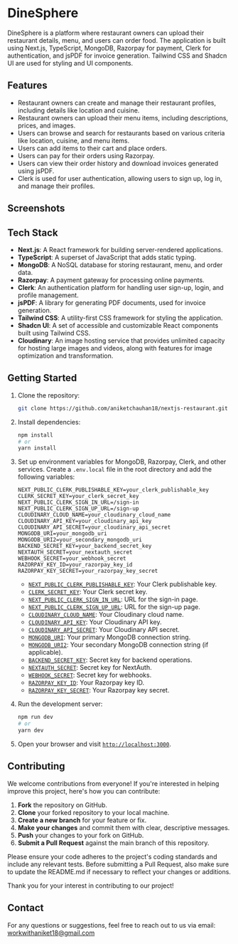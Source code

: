 # DineSphere

DineSphere is a platform where restaurant owners can upload their restaurant details, menu, and users can order food. The application is built using Next.js, TypeScript, MongoDB, Razorpay for payment, Clerk for authentication, and jsPDF for invoice generation. Tailwind CSS and Shadcn UI are used for styling and UI components.

## Features

- Restaurant owners can create and manage their restaurant profiles, including details like location and cuisine.
- Restaurant owners can upload their menu items, including descriptions, prices, and images.
- Users can browse and search for restaurants based on various criteria like location, cuisine, and menu items.
- Users can add items to their cart and place orders.
- Users can pay for their orders using Razorpay.
- Users can view their order history and download invoices generated using jsPDF.
- Clerk is used for user authentication, allowing users to sign up, log in, and manage their profiles.

## Screenshots

## Tech Stack

- **Next.js**: A React framework for building server-rendered applications.
- **TypeScript**: A superset of JavaScript that adds static typing.
- **MongoDB**: A NoSQL database for storing restaurant, menu, and order data.
- **Razorpay**: A payment gateway for processing online payments.
- **Clerk**: An authentication platform for handling user sign-up, login, and profile management.
- **jsPDF**: A library for generating PDF documents, used for invoice generation.
- **Tailwind CSS**: A utility-first CSS framework for styling the application.
- **Shadcn UI**: A set of accessible and customizable React components built using Tailwind CSS.
- **Cloudinary**: An image hosting service that provides unlimited capacity for hosting large images and videos, along with features for image optimization and transformation.

## Getting Started

1. Clone the repository:

   ```sh
   git clone https://github.com/aniketchauhan18/nextjs-restaurant.git
   ```

2. Install dependencies:

   ```sh
   npm install
   # or
   yarn install
   ```

3. Set up environment variables for MongoDB, Razorpay, Clerk, and other services. Create a `.env.local` file in the root directory and add the following variables:

   ```plaintext
   NEXT_PUBLIC_CLERK_PUBLISHABLE_KEY=your_clerk_publishable_key
   CLERK_SECRET_KEY=your_clerk_secret_key
   NEXT_PUBLIC_CLERK_SIGN_IN_URL=/sign-in
   NEXT_PUBLIC_CLERK_SIGN_UP_URL=/sign-up
   CLOUDINARY_CLOUD_NAME=your_cloudinary_cloud_name
   CLOUDINARY_API_KEY=your_cloudinary_api_key
   CLOUDINARY_API_SECRET=your_cloudinary_api_secret
   MONGODB_URI=your_mongodb_uri
   MONGODB_URI2=your_secondary_mongodb_uri
   BACKEND_SECRET_KEY=your_backend_secret_key
   NEXTAUTH_SECRET=your_nextauth_secret
   WEBHOOK_SECRET=your_webhook_secret
   RAZORPAY_KEY_ID=your_razorpay_key_id
   RAZORPAY_KEY_SECRET=your_razorpay_key_secret
   ```

   - [`NEXT_PUBLIC_CLERK_PUBLISHABLE_KEY`](command:_github.copilot.openSymbolFromReferences?%5B%22NEXT_PUBLIC_CLERK_PUBLISHABLE_KEY%22%2C%5B%7B%22uri%22%3A%7B%22%24mid%22%3A1%2C%22fsPath%22%3A%22%2Fhome%2Faniketcode%2Fprojects%2Fnext-restaurant-app%2FREADME.md%22%2C%22external%22%3A%22file%3A%2F%2F%2Fhome%2Faniketcode%2Fprojects%2Fnext-restaurant-app%2FREADME.md%22%2C%22path%22%3A%22%2Fhome%2Faniketcode%2Fprojects%2Fnext-restaurant-app%2FREADME.md%22%2C%22scheme%22%3A%22file%22%7D%2C%22pos%22%3A%7B%22line%22%3A31%2C%22character%22%3A0%7D%7D%5D%5D "Go to definition"): Your Clerk publishable key.
   - [`CLERK_SECRET_KEY`](command:_github.copilot.openSymbolFromReferences?%5B%22CLERK_SECRET_KEY%22%2C%5B%7B%22uri%22%3A%7B%22%24mid%22%3A1%2C%22fsPath%22%3A%22%2Fhome%2Faniketcode%2Fprojects%2Fnext-restaurant-app%2FREADME.md%22%2C%22external%22%3A%22file%3A%2F%2F%2Fhome%2Faniketcode%2Fprojects%2Fnext-restaurant-app%2FREADME.md%22%2C%22path%22%3A%22%2Fhome%2Faniketcode%2Fprojects%2Fnext-restaurant-app%2FREADME.md%22%2C%22scheme%22%3A%22file%22%7D%2C%22pos%22%3A%7B%22line%22%3A32%2C%22character%22%3A0%7D%7D%5D%5D "Go to definition"): Your Clerk secret key.
   - [`NEXT_PUBLIC_CLERK_SIGN_IN_URL`](command:_github.copilot.openSymbolFromReferences?%5B%22NEXT_PUBLIC_CLERK_SIGN_IN_URL%22%2C%5B%7B%22uri%22%3A%7B%22%24mid%22%3A1%2C%22fsPath%22%3A%22%2Fhome%2Faniketcode%2Fprojects%2Fnext-restaurant-app%2FREADME.md%22%2C%22external%22%3A%22file%3A%2F%2F%2Fhome%2Faniketcode%2Fprojects%2Fnext-restaurant-app%2FREADME.md%22%2C%22path%22%3A%22%2Fhome%2Faniketcode%2Fprojects%2Fnext-restaurant-app%2FREADME.md%22%2C%22scheme%22%3A%22file%22%7D%2C%22pos%22%3A%7B%22line%22%3A33%2C%22character%22%3A0%7D%7D%5D%5D "Go to definition"): URL for the sign-in page.
   - [`NEXT_PUBLIC_CLERK_SIGN_UP_URL`](command:_github.copilot.openSymbolFromReferences?%5B%22NEXT_PUBLIC_CLERK_SIGN_UP_URL%22%2C%5B%7B%22uri%22%3A%7B%22%24mid%22%3A1%2C%22fsPath%22%3A%22%2Fhome%2Faniketcode%2Fprojects%2Fnext-restaurant-app%2FREADME.md%22%2C%22external%22%3A%22file%3A%2F%2F%2Fhome%2Faniketcode%2Fprojects%2Fnext-restaurant-app%2FREADME.md%22%2C%22path%22%3A%22%2Fhome%2Faniketcode%2Fprojects%2Fnext-restaurant-app%2FREADME.md%22%2C%22scheme%22%3A%22file%22%7D%2C%22pos%22%3A%7B%22line%22%3A34%2C%22character%22%3A0%7D%7D%5D%5D "Go to definition"): URL for the sign-up page.
   - [`CLOUDINARY_CLOUD_NAME`](command:_github.copilot.openSymbolFromReferences?%5B%22CLOUDINARY_CLOUD_NAME%22%2C%5B%7B%22uri%22%3A%7B%22%24mid%22%3A1%2C%22fsPath%22%3A%22%2Fhome%2Faniketcode%2Fprojects%2Fnext-restaurant-app%2FREADME.md%22%2C%22external%22%3A%22file%3A%2F%2F%2Fhome%2Faniketcode%2Fprojects%2Fnext-restaurant-app%2FREADME.md%22%2C%22path%22%3A%22%2Fhome%2Faniketcode%2Fprojects%2Fnext-restaurant-app%2FREADME.md%22%2C%22scheme%22%3A%22file%22%7D%2C%22pos%22%3A%7B%22line%22%3A35%2C%22character%22%3A0%7D%7D%2C%7B%22uri%22%3A%7B%22%24mid%22%3A1%2C%22fsPath%22%3A%22%2Fhome%2Faniketcode%2Fprojects%2Fnext-restaurant-app%2Fsrc%2Flib%2Fcloudinary.ts%22%2C%22external%22%3A%22file%3A%2F%2F%2Fhome%2Faniketcode%2Fprojects%2Fnext-restaurant-app%2Fsrc%2Flib%2Fcloudinary.ts%22%2C%22path%22%3A%22%2Fhome%2Faniketcode%2Fprojects%2Fnext-restaurant-app%2Fsrc%2Flib%2Fcloudinary.ts%22%2C%22scheme%22%3A%22file%22%7D%2C%22pos%22%3A%7B%22line%22%3A3%2C%22character%22%3A26%7D%7D%5D%5D "Go to definition"): Your Cloudinary cloud name.
   - [`CLOUDINARY_API_KEY`](command:_github.copilot.openSymbolFromReferences?%5B%22CLOUDINARY_API_KEY%22%2C%5B%7B%22uri%22%3A%7B%22%24mid%22%3A1%2C%22fsPath%22%3A%22%2Fhome%2Faniketcode%2Fprojects%2Fnext-restaurant-app%2FREADME.md%22%2C%22external%22%3A%22file%3A%2F%2F%2Fhome%2Faniketcode%2Fprojects%2Fnext-restaurant-app%2FREADME.md%22%2C%22path%22%3A%22%2Fhome%2Faniketcode%2Fprojects%2Fnext-restaurant-app%2FREADME.md%22%2C%22scheme%22%3A%22file%22%7D%2C%22pos%22%3A%7B%22line%22%3A36%2C%22character%22%3A0%7D%7D%2C%7B%22uri%22%3A%7B%22%24mid%22%3A1%2C%22fsPath%22%3A%22%2Fhome%2Faniketcode%2Fprojects%2Fnext-restaurant-app%2Fsrc%2Flib%2Fcloudinary.ts%22%2C%22external%22%3A%22file%3A%2F%2F%2Fhome%2Faniketcode%2Fprojects%2Fnext-restaurant-app%2Fsrc%2Flib%2Fcloudinary.ts%22%2C%22path%22%3A%22%2Fhome%2Faniketcode%2Fprojects%2Fnext-restaurant-app%2Fsrc%2Flib%2Fcloudinary.ts%22%2C%22scheme%22%3A%22file%22%7D%2C%22pos%22%3A%7B%22line%22%3A4%2C%22character%22%3A23%7D%7D%5D%5D "Go to definition"): Your Cloudinary API key.
   - [`CLOUDINARY_API_SECRET`](command:_github.copilot.openSymbolFromReferences?%5B%22CLOUDINARY_API_SECRET%22%2C%5B%7B%22uri%22%3A%7B%22%24mid%22%3A1%2C%22fsPath%22%3A%22%2Fhome%2Faniketcode%2Fprojects%2Fnext-restaurant-app%2FREADME.md%22%2C%22external%22%3A%22file%3A%2F%2F%2Fhome%2Faniketcode%2Fprojects%2Fnext-restaurant-app%2FREADME.md%22%2C%22path%22%3A%22%2Fhome%2Faniketcode%2Fprojects%2Fnext-restaurant-app%2FREADME.md%22%2C%22scheme%22%3A%22file%22%7D%2C%22pos%22%3A%7B%22line%22%3A37%2C%22character%22%3A0%7D%7D%2C%7B%22uri%22%3A%7B%22%24mid%22%3A1%2C%22fsPath%22%3A%22%2Fhome%2Faniketcode%2Fprojects%2Fnext-restaurant-app%2Fsrc%2Flib%2Fcloudinary.ts%22%2C%22external%22%3A%22file%3A%2F%2F%2Fhome%2Faniketcode%2Fprojects%2Fnext-restaurant-app%2Fsrc%2Flib%2Fcloudinary.ts%22%2C%22path%22%3A%22%2Fhome%2Faniketcode%2Fprojects%2Fnext-restaurant-app%2Fsrc%2Flib%2Fcloudinary.ts%22%2C%22scheme%22%3A%22file%22%7D%2C%22pos%22%3A%7B%22line%22%3A5%2C%22character%22%3A26%7D%7D%5D%5D "Go to definition"): Your Cloudinary API secret.
   - [`MONGODB_URI`](command:_github.copilot.openSymbolFromReferences?%5B%22MONGODB_URI%22%2C%5B%7B%22uri%22%3A%7B%22%24mid%22%3A1%2C%22fsPath%22%3A%22%2Fhome%2Faniketcode%2Fprojects%2Fnext-restaurant-app%2FREADME.md%22%2C%22external%22%3A%22file%3A%2F%2F%2Fhome%2Faniketcode%2Fprojects%2Fnext-restaurant-app%2FREADME.md%22%2C%22path%22%3A%22%2Fhome%2Faniketcode%2Fprojects%2Fnext-restaurant-app%2FREADME.md%22%2C%22scheme%22%3A%22file%22%7D%2C%22pos%22%3A%7B%22line%22%3A38%2C%22character%22%3A0%7D%7D%2C%7B%22uri%22%3A%7B%22%24mid%22%3A1%2C%22fsPath%22%3A%22%2Fhome%2Faniketcode%2Fprojects%2Fnext-restaurant-app%2Fsrc%2Flib%2Fdb.ts%22%2C%22external%22%3A%22file%3A%2F%2F%2Fhome%2Faniketcode%2Fprojects%2Fnext-restaurant-app%2Fsrc%2Flib%2Fdb.ts%22%2C%22path%22%3A%22%2Fhome%2Faniketcode%2Fprojects%2Fnext-restaurant-app%2Fsrc%2Flib%2Fdb.ts%22%2C%22scheme%22%3A%22file%22%7D%2C%22pos%22%3A%7B%22line%22%3A2%2C%22character%22%3A6%7D%7D%5D%5D "Go to definition"): Your primary MongoDB connection string.
   - [`MONGODB_URI2`](command:_github.copilot.openSymbolFromReferences?%5B%22MONGODB_URI2%22%2C%5B%7B%22uri%22%3A%7B%22%24mid%22%3A1%2C%22fsPath%22%3A%22%2Fhome%2Faniketcode%2Fprojects%2Fnext-restaurant-app%2FREADME.md%22%2C%22external%22%3A%22file%3A%2F%2F%2Fhome%2Faniketcode%2Fprojects%2Fnext-restaurant-app%2FREADME.md%22%2C%22path%22%3A%22%2Fhome%2Faniketcode%2Fprojects%2Fnext-restaurant-app%2FREADME.md%22%2C%22scheme%22%3A%22file%22%7D%2C%22pos%22%3A%7B%22line%22%3A39%2C%22character%22%3A0%7D%7D%2C%7B%22uri%22%3A%7B%22%24mid%22%3A1%2C%22fsPath%22%3A%22%2Fhome%2Faniketcode%2Fprojects%2Fnext-restaurant-app%2Fsrc%2Flib%2Fdb.ts%22%2C%22external%22%3A%22file%3A%2F%2F%2Fhome%2Faniketcode%2Fprojects%2Fnext-restaurant-app%2Fsrc%2Flib%2Fdb.ts%22%2C%22path%22%3A%22%2Fhome%2Faniketcode%2Fprojects%2Fnext-restaurant-app%2Fsrc%2Flib%2Fdb.ts%22%2C%22scheme%22%3A%22file%22%7D%2C%22pos%22%3A%7B%22line%22%3A2%2C%22character%22%3A59%7D%7D%5D%5D "Go to definition"): Your secondary MongoDB connection string (if applicable).
   - [`BACKEND_SECRET_KEY`](command:_github.copilot.openSymbolFromReferences?%5B%22BACKEND_SECRET_KEY%22%2C%5B%7B%22uri%22%3A%7B%22%24mid%22%3A1%2C%22fsPath%22%3A%22%2Fhome%2Faniketcode%2Fprojects%2Fnext-restaurant-app%2FREADME.md%22%2C%22external%22%3A%22file%3A%2F%2F%2Fhome%2Faniketcode%2Fprojects%2Fnext-restaurant-app%2FREADME.md%22%2C%22path%22%3A%22%2Fhome%2Faniketcode%2Fprojects%2Fnext-restaurant-app%2FREADME.md%22%2C%22scheme%22%3A%22file%22%7D%2C%22pos%22%3A%7B%22line%22%3A40%2C%22character%22%3A0%7D%7D%5D%5D "Go to definition"): Secret key for backend operations.
   - [`NEXTAUTH_SECRET`](command:_github.copilot.openSymbolFromReferences?%5B%22NEXTAUTH_SECRET%22%2C%5B%7B%22uri%22%3A%7B%22%24mid%22%3A1%2C%22fsPath%22%3A%22%2Fhome%2Faniketcode%2Fprojects%2Fnext-restaurant-app%2FREADME.md%22%2C%22external%22%3A%22file%3A%2F%2F%2Fhome%2Faniketcode%2Fprojects%2Fnext-restaurant-app%2FREADME.md%22%2C%22path%22%3A%22%2Fhome%2Faniketcode%2Fprojects%2Fnext-restaurant-app%2FREADME.md%22%2C%22scheme%22%3A%22file%22%7D%2C%22pos%22%3A%7B%22line%22%3A41%2C%22character%22%3A0%7D%7D%5D%5D "Go to definition"): Secret key for NextAuth.
   - [`WEBHOOK_SECRET`](command:_github.copilot.openSymbolFromReferences?%5B%22WEBHOOK_SECRET%22%2C%5B%7B%22uri%22%3A%7B%22%24mid%22%3A1%2C%22fsPath%22%3A%22%2Fhome%2Faniketcode%2Fprojects%2Fnext-restaurant-app%2FREADME.md%22%2C%22external%22%3A%22file%3A%2F%2F%2Fhome%2Faniketcode%2Fprojects%2Fnext-restaurant-app%2FREADME.md%22%2C%22path%22%3A%22%2Fhome%2Faniketcode%2Fprojects%2Fnext-restaurant-app%2FREADME.md%22%2C%22scheme%22%3A%22file%22%7D%2C%22pos%22%3A%7B%22line%22%3A42%2C%22character%22%3A0%7D%7D%5D%5D "Go to definition"): Secret key for webhooks.
   - [`RAZORPAY_KEY_ID`](command:_github.copilot.openSymbolFromReferences?%5B%22RAZORPAY_KEY_ID%22%2C%5B%7B%22uri%22%3A%7B%22%24mid%22%3A1%2C%22fsPath%22%3A%22%2Fhome%2Faniketcode%2Fprojects%2Fnext-restaurant-app%2FREADME.md%22%2C%22external%22%3A%22file%3A%2F%2F%2Fhome%2Faniketcode%2Fprojects%2Fnext-restaurant-app%2FREADME.md%22%2C%22path%22%3A%22%2Fhome%2Faniketcode%2Fprojects%2Fnext-restaurant-app%2FREADME.md%22%2C%22scheme%22%3A%22file%22%7D%2C%22pos%22%3A%7B%22line%22%3A43%2C%22character%22%3A0%7D%7D%5D%5D "Go to definition"): Your Razorpay key ID.
   - [`RAZORPAY_KEY_SECRET`](command:_github.copilot.openSymbolFromReferences?%5B%22RAZORPAY_KEY_SECRET%22%2C%5B%7B%22uri%22%3A%7B%22%24mid%22%3A1%2C%22fsPath%22%3A%22%2Fhome%2Faniketcode%2Fprojects%2Fnext-restaurant-app%2FREADME.md%22%2C%22external%22%3A%22file%3A%2F%2F%2Fhome%2Faniketcode%2Fprojects%2Fnext-restaurant-app%2FREADME.md%22%2C%22path%22%3A%22%2Fhome%2Faniketcode%2Fprojects%2Fnext-restaurant-app%2FREADME.md%22%2C%22scheme%22%3A%22file%22%7D%2C%22pos%22%3A%7B%22line%22%3A44%2C%22character%22%3A0%7D%7D%5D%5D "Go to definition"): Your Razorpay key secret.

4. Run the development server:

   ```sh
   npm run dev
   # or
   yarn dev
   ```

5. Open your browser and visit [`http://localhost:3000`](command:_github.copilot.openSymbolFromReferences?%5B%22http%3A%2F%2Flocalhost%3A3000%22%2C%5B%7B%22uri%22%3A%7B%22%24mid%22%3A1%2C%22fsPath%22%3A%22%2Fhome%2Faniketcode%2Fprojects%2Fnext-restaurant-app%2F.gitignore%22%2C%22external%22%3A%22file%3A%2F%2F%2Fhome%2Faniketcode%2Fprojects%2Fnext-restaurant-app%2F.gitignore%22%2C%22path%22%3A%22%2Fhome%2Faniketcode%2Fprojects%2Fnext-restaurant-app%2F.gitignore%22%2C%22scheme%22%3A%22file%22%7D%2C%22pos%22%3A%7B%22line%22%3A0%2C%22character%22%3A6%7D%7D%2C%7B%22uri%22%3A%7B%22%24mid%22%3A1%2C%22fsPath%22%3A%22%2Fhome%2Faniketcode%2Fprojects%2Fnext-restaurant-app%2F.prettierignore%22%2C%22external%22%3A%22file%3A%2F%2F%2Fhome%2Faniketcode%2Fprojects%2Fnext-restaurant-app%2F.prettierignore%22%2C%22path%22%3A%22%2Fhome%2Faniketcode%2Fprojects%2Fnext-restaurant-app%2F.prettierignore%22%2C%22scheme%22%3A%22file%22%7D%2C%22pos%22%3A%7B%22line%22%3A0%2C%22character%22%3A6%7D%7D%2C%7B%22uri%22%3A%7B%22%24mid%22%3A1%2C%22fsPath%22%3A%22%2Fhome%2Faniketcode%2Fprojects%2Fnext-restaurant-app%2Fcomponents.json%22%2C%22external%22%3A%22file%3A%2F%2F%2Fhome%2Faniketcode%2Fprojects%2Fnext-restaurant-app%2Fcomponents.json%22%2C%22path%22%3A%22%2Fhome%2Faniketcode%2Fprojects%2Fnext-restaurant-app%2Fcomponents.json%22%2C%22scheme%22%3A%22file%22%7D%2C%22pos%22%3A%7B%22line%22%3A1%2C%22character%22%3A14%7D%7D%2C%7B%22uri%22%3A%7B%22%24mid%22%3A1%2C%22fsPath%22%3A%22%2Fhome%2Faniketcode%2Fprojects%2Fnext-restaurant-app%2FREADME.md%22%2C%22external%22%3A%22file%3A%2F%2F%2Fhome%2Faniketcode%2Fprojects%2Fnext-restaurant-app%2FREADME.md%22%2C%22path%22%3A%22%2Fhome%2Faniketcode%2Fprojects%2Fnext-restaurant-app%2FREADME.md%22%2C%22scheme%22%3A%22file%22%7D%2C%22pos%22%3A%7B%22line%22%3A46%2C%22character%22%3A32%7D%7D%5D%5D "Go to definition").

## Contributing

We welcome contributions from everyone! If you're interested in helping improve this project, here's how you can contribute:

1. **Fork** the repository on GitHub.
2. **Clone** your forked repository to your local machine.
3. **Create a new branch** for your feature or fix.
4. **Make your changes** and commit them with clear, descriptive messages.
5. **Push** your changes to your fork on GitHub.
6. **Submit a Pull Request** against the main branch of this repository.

Please ensure your code adheres to the project's coding standards and include any relevant tests. Before submitting a Pull Request, also make sure to update the README.md if necessary to reflect your changes or additions.

Thank you for your interest in contributing to our project!

## Contact

For any questions or suggestions, feel free to reach out to us via email: workwithaniket18@gmail.com
